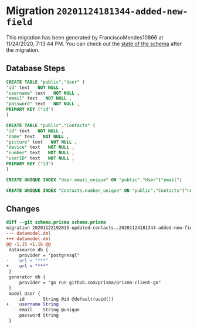 # Migration `20201124181344-added-new-field`

This migration has been generated by FranciscoMendes10866 at 11/24/2020, 7:13:44 PM.
You can check out the [state of the schema](./schema.prisma) after the migration.

## Database Steps

```sql
CREATE TABLE "public"."User" (
"id" text   NOT NULL ,
"username" text   NOT NULL ,
"email" text   NOT NULL ,
"password" text   NOT NULL ,
PRIMARY KEY ("id")
)

CREATE TABLE "public"."Contacts" (
"id" text   NOT NULL ,
"name" text   NOT NULL ,
"picture" text   NOT NULL ,
"device" text   NOT NULL ,
"number" text   NOT NULL ,
"userID" text   NOT NULL ,
PRIMARY KEY ("id")
)

CREATE UNIQUE INDEX "User.email_unique" ON "public"."User"("email")

CREATE UNIQUE INDEX "Contacts.number_unique" ON "public"."Contacts"("number")
```

## Changes

```diff
diff --git schema.prisma schema.prisma
migration 20201122192015-updated-contacts..20201124181344-added-new-field
--- datamodel.dml
+++ datamodel.dml
@@ -1,15 +1,16 @@
 datasource db {
     provider = "postgresql"
-    url = "***"
+    url = "***"
 }
 generator db {
     provider = "go run github.com/prisma/prisma-client-go"
 }
 model User {
     id       String @id @default(uuid())
+    username String
     email    String @unique
     password String
 }
```


